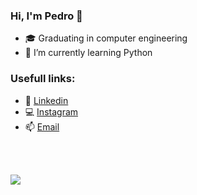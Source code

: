 ### Hi, I'm Pedro 👋

- 🎓 Graduating in computer engineering
- 🎯 I’m currently learning Python




### Usefull links:
- 💼 <a href="https://www.linkedin.com/in/pedronielson/">Linkedin</a>
- 💻 <a href="https://www.instagram.com/pedronielson_/">Instagram</a>
- 📫 <a href="mailto:pedronielson@gmail.com">Email</a>


<br> <br>

<img src="https://github-readme-stats.vercel.app/api?username=pedroNielson&&show_icons=true&title_color=ffffff&icon_color=bb2acf&text_color=daf7dc&bg_color=151515">


